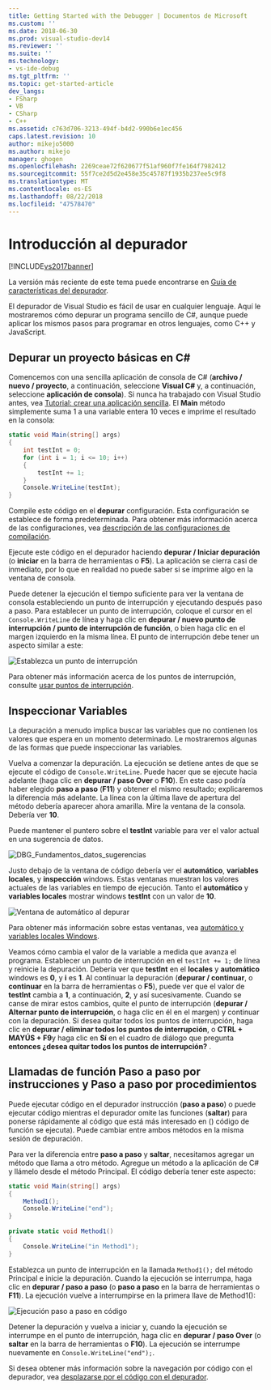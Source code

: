 ```yaml
---
title: Getting Started with the Debugger | Documentos de Microsoft
ms.custom: ''
ms.date: 2018-06-30
ms.prod: visual-studio-dev14
ms.reviewer: ''
ms.suite: ''
ms.technology:
- vs-ide-debug
ms.tgt_pltfrm: ''
ms.topic: get-started-article
dev_langs:
- FSharp
- VB
- CSharp
- C++
ms.assetid: c763d706-3213-494f-b4d2-990b6e1ec456
caps.latest.revision: 10
author: mikejo5000
ms.author: mikejo
manager: ghogen
ms.openlocfilehash: 2269ceae72f620677f51af960f7fe164f7982412
ms.sourcegitcommit: 55f7ce2d5d2e458e35c45787f1935b237ee5c9f8
ms.translationtype: MT
ms.contentlocale: es-ES
ms.lasthandoff: 08/22/2018
ms.locfileid: "47578470"
---
```

# <a name="getting-started-with-the-debugger"></a>Introducción al depurador
[!INCLUDE[vs2017banner](../includes/vs2017banner.md)]

La versión más reciente de este tema puede encontrarse en [Guía de características del depurador](https://docs.microsoft.com/visualstudio/debugger/debugger-feature-tour).  
  
El depurador de Visual Studio es fácil de usar en cualquier lenguaje. Aquí le mostraremos cómo depurar un programa sencillo de C#, aunque puede aplicar los mismos pasos para programar en otros lenguajes, como C++ y JavaScript.  
  
##  <a name="BKMK_Start_debugging_a_VS_project"></a> Depurar un proyecto básicas en C#  
 Comencemos con una sencilla aplicación de consola de C# (**archivo / nuevo / proyecto**, a continuación, seleccione **Visual C#** y, a continuación, seleccione **aplicación de consola**). Si nunca ha trabajado con Visual Studio antes, vea [Tutorial: crear una aplicación sencilla](../ide/walkthrough-create-a-simple-application-with-visual-csharp-or-visual-basic.md). El **Main** método simplemente suma 1 a una variable entera 10 veces e imprime el resultado en la consola:  
  
```csharp  
static void Main(string[] args)  
{  
    int testInt = 0;  
    for (int i = 1; i <= 10; i++)  
    {  
        testInt += 1;  
    }  
    Console.WriteLine(testInt);  
}  
```  
  
 Compile este código en el **depurar** configuración. Esta configuración se establece de forma predeterminada. Para obtener más información acerca de las configuraciones, vea [descripción de las configuraciones de compilación](../ide/understanding-build-configurations.md).  
  
 Ejecute este código en el depurador haciendo **depurar / Iniciar depuración** (o **iniciar** en la barra de herramientas o **F5**). La aplicación se cierra casi de inmediato, por lo que en realidad no puede saber si se imprime algo en la ventana de consola.  
  
 Puede detener la ejecución el tiempo suficiente para ver la ventana de consola estableciendo un punto de interrupción y ejecutando después paso a paso. Para establecer un punto de interrupción, coloque el cursor en el `Console.WriteLine` de línea y haga clic en **depurar / nuevo punto de interrupción / punto de interrupción de función**, o bien haga clic en el margen izquierdo en la misma línea. El punto de interrupción debe tener un aspecto similar a este:  
  
 ![Establezca un punto de interrupción](../debugger/media/getstartedbreakpoint.png "GetStartedBreakpoint")  
  
 Para obtener más información acerca de los puntos de interrupción, consulte [usar puntos de interrupción](../debugger/using-breakpoints.md).  
  
##  <a name="BKMK_Inspect_Variables"></a> Inspeccionar Variables  
 La depuración a menudo implica buscar las variables que no contienen los valores que espera en un momento determinado. Le mostraremos algunas de las formas que puede inspeccionar las variables.  
  
 Vuelva a comenzar la depuración. La ejecución se detiene antes de que se ejecute el código de `Console.WriteLine`. Puede hacer que se ejecute hacia adelante (haga clic en **depurar / paso Over** o **F10**). En este caso podría haber elegido **paso a paso** (**F11**) y obtener el mismo resultado; explicaremos la diferencia más adelante. La línea con la última llave de apertura del método debería aparecer ahora amarilla. Mire la ventana de la consola. Debería ver **10**.  
  
 Puede mantener el puntero sobre el **testInt** variable para ver el valor actual en una sugerencia de datos.  
  
 ![DBG&#95;Fundamentos&#95;datos&#95;sugerencias](../debugger/media/dbg-basics-data-tips.png "DBG_Basics_Data_Tips")  
  
 Justo debajo de la ventana de código debería ver el **automático**, **variables locales**, y **inspección** windows. Estas ventanas muestran los valores actuales de las variables en tiempo de ejecución. Tanto el **automático** y **variables locales** mostrar windows **testInt** con un valor de **10**.  
  
 ![Ventana de automático al depurar](../debugger/media/getstartedwindows.png "GetStartedWindows")  
  
 Para obtener más información sobre estas ventanas, vea [automático y variables locales Windows](../debugger/autos-and-locals-windows.md).  
  
 Veamos cómo cambia el valor de la variable a medida que avanza el programa. Establecer un punto de interrupción en el `testInt += 1;` de línea y reinicie la depuración. Debería ver que **testInt** en el **locales** y **automático** windows es **0**, y **i** es **1**. Al continuar la depuración (**depurar / continuar**, o **continuar** en la barra de herramientas o **F5**), puede ver que el valor de **testInt** cambia a **1**, a continuación, **2**, y así sucesivamente. Cuando se canse de mirar estos cambios, quite el punto de interrupción (**depurar / Alternar punto de interrupción**, o haga clic en él en el margen) y continuar con la depuración. Si desea quitar todos los puntos de interrupción, haga clic en **depurar / eliminar todos los puntos de interrupción**, o **CTRL + MAYÚS + F9**y haga clic en **Sí** en el cuadro de diálogo que pregunta **entonces ¿desea quitar todos los puntos de interrupción?** .  
  
## <a name="stepping-into-and-over-function-calls"></a>Llamadas de función Paso a paso por instrucciones y Paso a paso por procedimientos  
 Puede ejecutar código en el depurador instrucción (**paso a paso**) o puede ejecutar código mientras el depurador omite las funciones (**saltar**) para ponerse rápidamente al código que está más interesado en () código de función se ejecuta). Puede cambiar entre ambos métodos en la misma sesión de depuración.  
  
 Para ver la diferencia entre **paso a paso** y **saltar**, necesitamos agregar un método que llama a otro método. Agregue un método a la aplicación de C# y llámelo desde el método Principal. El código debería tener este aspecto:  
  
```csharp  
static void Main(string[] args)  
{  
    Method1();  
    Console.WriteLine("end");  
}  
  
private static void Method1()  
{  
    Console.WriteLine("in Method1");  
}  
```  
  
 Establezca un punto de interrupción en la llamada `Method1();` del método Principal e inicie la depuración. Cuando la ejecución se interrumpa, haga clic en **depurar / paso a paso** (o **paso a paso** en la barra de herramientas o **F11**). La ejecución vuelve a interrumpirse en la primera llave de Method1():  
  
 ![Ejecución paso a paso en código](../debugger/media/getstartedstepinto.png "GetStartedStepInto")  
  
 Detener la depuración y vuelva a iniciar y, cuando la ejecución se interrumpe en el punto de interrupción, haga clic en **depurar / paso Over** (o **saltar** en la barra de herramientas o **F10**). La ejecución se interrumpe nuevamente en `Console.WriteLine("end");`.  
  
 Si desea obtener más información sobre la navegación por código con el depurador, vea [desplazarse por el código con el depurador](../debugger/navigating-through-code-with-the-debugger.md).





